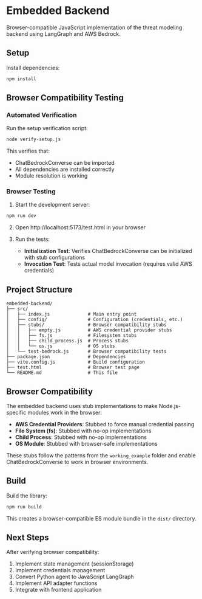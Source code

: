 # Embedded Backend

Browser-compatible JavaScript implementation of the threat modeling backend using LangGraph and AWS Bedrock.

## Setup

Install dependencies:

```bash
npm install
```

## Browser Compatibility Testing

### Automated Verification

Run the setup verification script:

```bash
node verify-setup.js
```

This verifies that:
- ChatBedrockConverse can be imported
- All dependencies are installed correctly
- Module resolution is working

### Browser Testing

1. Start the development server:

```bash
npm run dev
```

2. Open http://localhost:5173/test.html in your browser

3. Run the tests:
   - **Initialization Test**: Verifies ChatBedrockConverse can be initialized with stub configurations
   - **Invocation Test**: Tests actual model invocation (requires valid AWS credentials)

## Project Structure

```
embedded-backend/
├── src/
│   ├── index.js              # Main entry point
│   ├── config/               # Configuration (credentials, etc.)
│   ├── stubs/                # Browser compatibility stubs
│   │   ├── empty.js          # AWS credential provider stubs
│   │   ├── fs.js             # Filesystem stubs
│   │   ├── child_process.js  # Process stubs
│   │   └── os.js             # OS stubs
│   └── test-bedrock.js       # Browser compatibility tests
├── package.json              # Dependencies
├── vite.config.js            # Build configuration
├── test.html                 # Browser test page
└── README.md                 # This file
```

## Browser Compatibility

The embedded backend uses stub implementations to make Node.js-specific modules work in the browser:

- **AWS Credential Providers**: Stubbed to force manual credential passing
- **File System (fs)**: Stubbed with no-op implementations
- **Child Process**: Stubbed with no-op implementations
- **OS Module**: Stubbed with browser-safe implementations

These stubs follow the patterns from the `working_example` folder and enable ChatBedrockConverse to work in browser environments.

## Build

Build the library:

```bash
npm run build
```

This creates a browser-compatible ES module bundle in the `dist/` directory.

## Next Steps

After verifying browser compatibility:

1. Implement state management (sessionStorage)
2. Implement credentials management
3. Convert Python agent to JavaScript LangGraph
4. Implement API adapter functions
5. Integrate with frontend application
